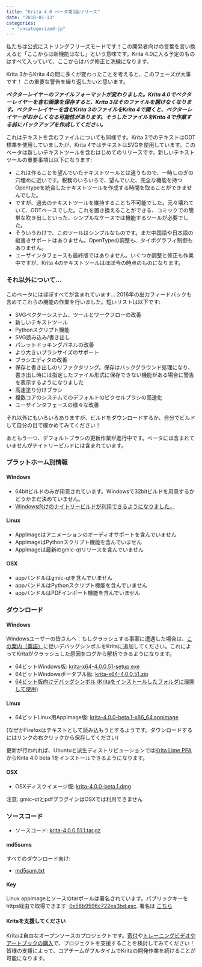 ```yaml
---
title: "Krita 4.0 ベータ第1版リリース"
date: "2018-01-13"
categories: 
  - "uncategorized-jp"
---
```


私たちは公式にストリングフリーズモードです！この開発者向けの言葉を言い換えると「ここからは新機能はなし」という意味です。Krita 4.0に入る予定のものはすべて入っていて、ここからはバグ修正と洗練になります。

Krita 3からKrita 4の間に多くが変わったことを考えると、このフェーズが大事です！ この重要な警告を繰り返したいと思います。

_**ベクターレイヤーのファイルフォーマットが変わりました。Krita 4.0でベクターレイヤーを含む画像を保存すると、Krita 3はそのファイルを開けなくなります。ベクターレイヤーを含むKrita 3のファイルをKrita 4で開くと、ベクターレイヤーがおかしくなる可能性があります。そうしたファイルをKrita 4で作業する前にバックアップを作成してください。**_

これはテキストを含むファイルについても同様です。Krita 3でのテキストはODT標準を使用していましたが、Krita 4ではテキストはSVGを使用しています。このベータは新しいテキストツールを含むはじめてのリリースです。新しいテキストツールの重要事項は以下になります:

- これは作ることを望んでいたテキストツールとは違うもので、一時しのぎの穴埋めに近いです。税務のいろいろで、望んでいた、完全な機能を持つOpentypeを統合したテキストツールを作成する時間を取ることができませんでした。
- ですが、過去のテキストツールを維持することも不可能でした。元々壊れていて、ODTベースでした。これを置き換えることができる、コミックでの簡単な吹き出しといった、シンプルなケースでは機能するツールが必要でした。
- そういうわけで、このツールはシンプルなものです。まだ中国語や日本語の縦書きサポートはありません。OpenTypeの調整も、タイポグラフィ制御もありません。
- ユーザインタフェースも最終版ではありません。いくつか調整と修正も作業中ですが、Krita 4のテキストツールはほぼ今の時点のものになります。

### それ以外について...

このベータにはほぼすべてが含まれています... 2016年の出力フィードバックも含めてこれらの機能の作業を行いました。短いリストは以下です:

- SVGベクターシステム、ツールとワークフローの改善
- 新しいテキストツール
- Pythonスクリプト機能
- SVG読み込み/書き出し
- パレットドッキングパネルの改善
- より大きいブラシサイズのサポート
- ブラシエディタの改善
- 保存と書き出しのリファクタリング。保存はバックグラウンド処理になり、書き出し時には指定したファイル形式に保存できない機能がある場合に警告を表示するようになりました
- 高速塗り分けブラシ
- 複数コアのシステムでのデフォルトのピクセルブラシの高速化
- ユーザインタフェースの様々な改善

それ以外にもいろいろありますが、ビルドをダウンロードするか、自分でビルドして自分の目で確かめてみてください！

あともう一つ、デフォルトブラシの更新作業が進行中です。ベータには含まれていませんがナイトリービルドには含まれています。

### プラットホーム別情報

#### Windows

- 64bitビルドのみが用意されています。Windowsで32bitビルドを用意するかどうかまだ決めていません。
- [Windows向けのナイトリービルドが利用できるようになりました。](https://binary-factory.kde.org/job/Krita_Nightly_Build/)

#### Linux

- AppImageはアニメーションのオーディオサポートを含んでいません
- AppImageはPythonスクリプト機能を含んでいません
- AppImageは最新のgmic-qtリリースを含んでいません

#### OSX

- appバンドルはgmic-qtを含んでいません
- appバンドルはPythonスクリプト機能を含んでいません
- appバンドルはPDFインポート機能を含んでいません

### ダウンロード

#### Windows

Windowsユーザーの皆さんへ：もしクラッシュする事案に遭遇した場合は、[この案内（英語）](https://docs.krita.org/Dr._Mingw_debugger)に従いデバッグシンボルをKritaに追加してください。これによってKritaがクラッシュした原因をログから解析できるようになります。

- 64ビットWindows版: [krita-x64-4.0.0.51-setup.exe](https://download.kde.org/unstable/krita/4.0.0.51/krita-x64-4.0.0.51-setup.exe)
- 64ビットWindowsポータブル版: [krita-x64-4.0.0.51.zip](https://download.kde.org/unstable/krita/4.0.0.51/krita-x64-4.0.0.51.zip)
- [64ビット版向けデバッグシンボル (Kritaをインストールしたフォルダに展開して使用)](https://download.kde.org/unstable/krita/4.0.0.51/krita-x64-4.0.0.51-dbg.zip)

#### Linux

- 64ビットLinux用AppImage版: [krita-4.0.0-beta.1-x86\_64.appimage](https://download.kde.org/unstable/krita/4.0.0.51/krita-4.0.0-beta1.1-x86_64.appimage)

(なぜかFirefoxはテキストとして読み込もうとするようです。ダウンロードするにはリンクの右クリックから保存してください)

更新が行われれば、Ubuntuと派生ディストリビューションでは[Krita Lime PPA](https://launchpad.net/%7Ekritalime/+archive/ubuntu/ppa)からKrita 4.0 beta 1をインストールできるようになります。

#### OSX

- OSXディスクイメージ版: [krita-4.0.0-beta.1.dmg](https://download.kde.org/unstable/krita/4.0.0.51/krita-4.0.0-beta.1.dmg)

注意: gmic-qtとpdfプラグインはOSXでは利用できません

### ソースコード

- ソースコード: [krita-4.0.0.51.1.tar.gz](https://download.kde.org/unstable/krita/4.0.0.51/krita-4.0.0.51.tar.gz)

#### md5sums

すべてのダウンロード向け:

- [md5sum.txt](https://download.kde.org/unstable/krita/4.0.0.51/md5sum.txt)

#### Key

Linux appimageとソースのtarボールは署名されています。パブリックキーをhttps経由で取得できます: [0x58b9596c722ea3bd.asc](https://share.kde.org/index.php/s/fJ99V5mZvuyD0z8). 署名は [こちら](http://download.kde.org/unstable/krita/4.0.0.51/)

#### Kritaを支援してください

Kritaは自由なオープンソースのプロジェクトです。[寄付](https://krita.org/jp/support-us-jp/donations-jp/)や[トレーニングビデオやアートブックの購入](https://krita.org/jp/support-us-jp/shop-jp/)で、プロジェクトを支援することを検討してみてください！皆様の支援によって、コアチームがフルタイムでKritaの開発作業を続けることが可能になります。
